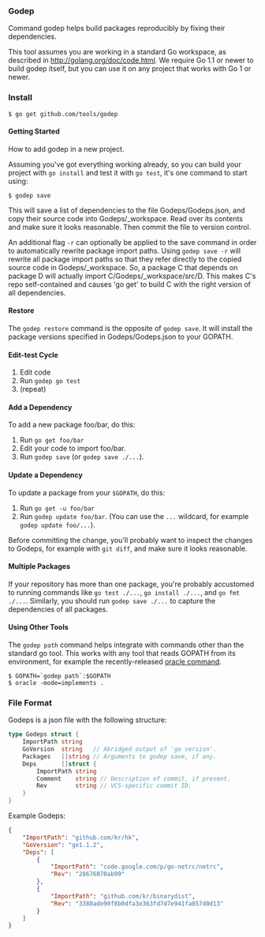 ### Godep

Command godep helps build packages reproducibly by fixing their dependencies.

This tool assumes you are working in a standard Go workspace,
as described in http://golang.org/doc/code.html. We require Go 1.1
or newer to build godep itself, but you can use it on any project
that works with Go 1 or newer.

### Install

	$ go get github.com/tools/godep

#### Getting Started

How to add godep in a new project.

Assuming you've got everything working already, so you can
build your project with `go install` and test it with `go test`,
it's one command to start using:

	$ godep save

This will save a list of dependencies to the file Godeps/Godeps.json,
and copy their source code into Godeps/_workspace.
Read over its contents and make sure it looks reasonable.
Then commit the file to version control.

An additional flag `-r` can optionally be applied to the save command in order to 
automatically rewrite package import paths. Using `godep save -r` will rewrite all 
package import paths so that they refer directly to the copied source code in 
Godeps/_workspace. So, a package C that depends on package D will actually
import C/Godeps/_workspace/src/D. This makes C's repo
self-contained and causes 'go get' to build C with the
right version of all dependencies.

#### Restore

The `godep restore` command is the opposite of `godep save`.
It will install the package versions specified in
Godeps/Godeps.json to your GOPATH.

#### Edit-test Cycle

1. Edit code
2. Run `godep go test`
3. (repeat)

#### Add a Dependency

To add a new package foo/bar, do this:

1. Run `go get foo/bar`
2. Edit your code to import foo/bar.
3. Run `godep save` (or `godep save ./...`).

#### Update a Dependency

To update a package from your `$GOPATH`, do this:

1. Run `go get -u foo/bar`
2. Run `godep update foo/bar`. (You can use the `...` wildcard,
for example `godep update foo/...`).

Before committing the change, you'll probably want to inspect
the changes to Godeps, for example with `git diff`,
and make sure it looks reasonable.

#### Multiple Packages

If your repository has more than one package, you're probably
accustomed to running commands like `go test ./...`,
`go install ./...`, and `go fmt ./...`.
Similarly, you should run `godep save ./...` to capture the
dependencies of all packages.

#### Using Other Tools

The `godep path` command helps integrate with commands other
than the standard go tool. This works with any tool that reads
GOPATH from its environment, for example the recently-released
[oracle command](http://godoc.org/code.google.com/p/go.tools/cmd/oracle).

	$ GOPATH=`godep path`:$GOPATH
	$ oracle -mode=implements .

### File Format

Godeps is a json file with the following structure:

```go
type Godeps struct {
	ImportPath string
	GoVersion  string   // Abridged output of 'go version'.
	Packages   []string // Arguments to godep save, if any.
	Deps       []struct {
		ImportPath string
		Comment    string // Description of commit, if present.
		Rev        string // VCS-specific commit ID.
	}
}
```

Example Godeps:

```json
{
	"ImportPath": "github.com/kr/hk",
	"GoVersion": "go1.1.2",
	"Deps": [
		{
			"ImportPath": "code.google.com/p/go-netrc/netrc",
			"Rev": "28676070ab99"
		},
		{
			"ImportPath": "github.com/kr/binarydist",
			"Rev": "3380ade90f8b0dfa3e363fd7d7e941fa857d0d13"
		}
	]
}
```
